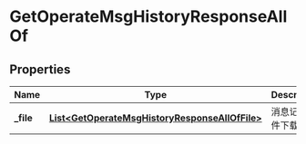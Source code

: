 

# GetOperateMsgHistoryResponseAllOf


## Properties

| Name | Type | Description | Notes |
|------------ | ------------- | ------------- | -------------|
|**_file** | [**List&lt;GetOperateMsgHistoryResponseAllOfFile&gt;**](GetOperateMsgHistoryResponseAllOfFile.md) | 消息记录文件下载信息 |  [optional] |



